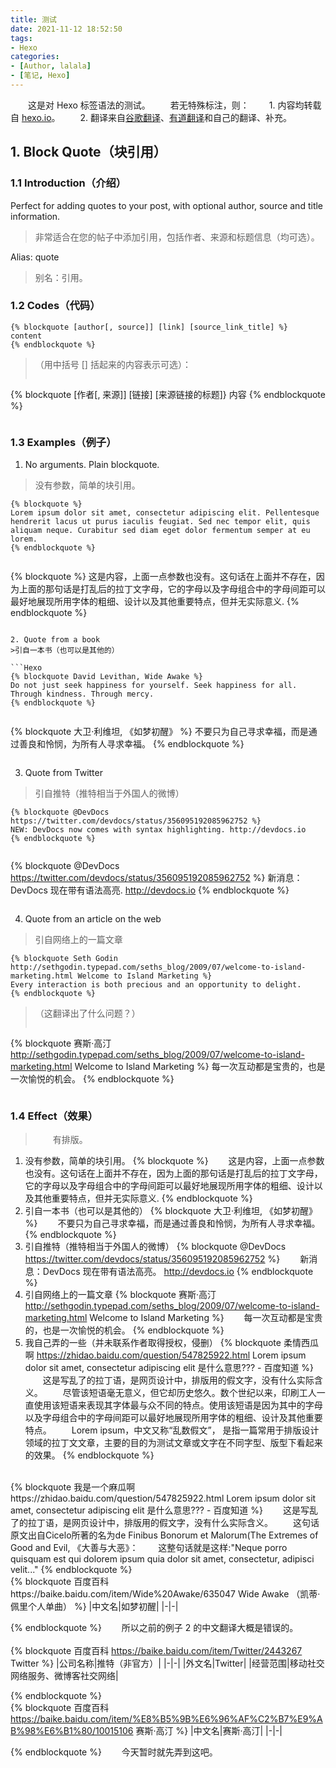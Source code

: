 ```yaml
---
title: 测试
date: 2021-11-12 18:52:50
tags:
- Hexo
categories:
- [Author, lalala]
- [笔记, Hexo]
---
```

&emsp;&emsp;这是对 Hexo 标签语法的测试。
&emsp;&emsp;若无特殊标注，则：
&emsp;&emsp;1. 内容均转载自 [hexo.io](https://hexo.io/docs/tag-plugins)。
&emsp;&emsp;2. 翻译来自[谷歌翻译](https://translate.google.cn/)、[有道翻译](https://fanyi.youdao.com/)和自己的翻译、补充。

## 1. Block Quote（块引用）

### 1.1 Introduction（介绍）

Perfect for adding quotes to your post, with optional author, source and title information.
>非常适合在您的帖子中添加引用，包括作者、来源和标题信息（均可选）。

Alias: quote
>别名：引用。

### 1.2 Codes（代码）

```Hexo
{% blockquote [author[, source]] [link] [source_link_title] %}
content
{% endblockquote %}
```
>（用中括号 [] 括起来的内容表示可选）：
>```Hexo
{% blockquote [作者[, 来源]] [链接] [来源链接的标题]}
内容
{% endblockquote %}
>```

### 1.3 Examples（例子）

1. No arguments. Plain blockquote.
>没有参数，简单的块引用。

```
{% blockquote %}
Lorem ipsum dolor sit amet, consectetur adipiscing elit. Pellentesque hendrerit lacus ut purus iaculis feugiat. Sed nec tempor elit, quis aliquam neque. Curabitur sed diam eget dolor fermentum semper at eu lorem.
{% endblockquote %}
```
>```Hexo
{% blockquote %}
这是内容，上面一点参数也没有。这句话在上面并不存在，因为上面的那句话是打乱后的拉丁文字母，它的字母以及字母组合中的字母间距可以最好地展现所用字体的粗细、设计以及其他重要特点，但并无实际意义.
{% endblockquote %}
```

2. Quote from a book
>引自一本书（也可以是其他的）

```Hexo
{% blockquote David Levithan, Wide Awake %}
Do not just seek happiness for yourself. Seek happiness for all. Through kindness. Through mercy.
{% endblockquote %}
```
>```Hexo
{% blockquote 大卫·利维坦, 《如梦初醒》 %}
不要只为自己寻求幸福，而是通过善良和怜悯，为所有人寻求幸福。
{% endblockquote %}
>```

3. Quote from Twitter
>引自推特（推特相当于外国人的微博）

```Hexo
{% blockquote @DevDocs https://twitter.com/devdocs/status/356095192085962752 %}
NEW: DevDocs now comes with syntax highlighting. http://devdocs.io
{% endblockquote %}
```
>```Hexo
{% blockquote @DevDocs https://twitter.com/devdocs/status/356095192085962752 %}
新消息：DevDocs 现在带有语法高亮. http://devdocs.io
{% endblockquote %}
>```

4. Quote from an article on the web
>引自网络上的一篇文章

```Hexo
{% blockquote Seth Godin http://sethgodin.typepad.com/seths_blog/2009/07/welcome-to-island-marketing.html Welcome to Island Marketing %}
Every interaction is both precious and an opportunity to delight.
{% endblockquote %}
```
>（这翻译出了什么问题？）
>```Hexo
{% blockquote 赛斯·高汀 http://sethgodin.typepad.com/seths_blog/2009/07/welcome-to-island-marketing.html Welcome to Island Marketing %}
每一次互动都是宝贵的，也是一次愉悦的机会。
{% endblockquote %}
>```

### 1.4 Effect（效果）

>&emsp;&emsp;有排版。

1. 没有参数，简单的块引用。
{% blockquote %}
&emsp;&emsp;这是内容，上面一点参数也没有。这句话在上面并不存在，因为上面的那句话是打乱后的拉丁文字母，它的字母以及字母组合中的字母间距可以最好地展现所用字体的粗细、设计以及其他重要特点，但并无实际意义.
{% endblockquote %}
2. 引自一本书（也可以是其他的）
{% blockquote 大卫·利维坦, 《如梦初醒》 %}
&emsp;&emsp;不要只为自己寻求幸福，而是通过善良和怜悯，为所有人寻求幸福。
{% endblockquote %}
3. 引自推特（推特相当于外国人的微博）
{% blockquote @DevDocs https://twitter.com/devdocs/status/356095192085962752 %}
&emsp;&emsp;新消息：DevDocs 现在带有语法高亮。 http://devdocs.io
{% endblockquote %}
4. 引自网络上的一篇文章
{% blockquote 赛斯·高汀 http://sethgodin.typepad.com/seths_blog/2009/07/welcome-to-island-marketing.html Welcome to Island Marketing %}
&emsp;&emsp;每一次互动都是宝贵的，也是一次愉悦的机会。
{% endblockquote %}
5. 我自己弄的一些（并未联系作者取得授权，侵删）
{% blockquote 柔情西瓜啊 https://zhidao.baidu.com/question/547825922.html Lorem ipsum dolor sit amet, consectetur adipiscing elit 是什么意思??? - 百度知道 %}
&emsp;&emsp;这是写乱了的拉丁语，是网页设计中，排版用的假文字，没有什么实际含义。
&emsp;&emsp;尽管该短语毫无意义，但它却历史悠久。数个世纪以来，印刷工人一直使用该短语来表现其字体最与众不同的特点。使用该短语是因为其中的字母以及字母组合中的字母间距可以最好地展现所用字体的粗细、设计及其他重要特点。
&emsp;&emsp;Lorem ipsum，中文又称“乱数假文”， 是指一篇常用于排版设计领域的拉丁文文章，主要的目的为测试文章或文字在不同字型、版型下看起来的效果。
{% endblockquote %}
<br>
{% blockquote 我是一个麻瓜啊 https://zhidao.baidu.com/question/547825922.html Lorem ipsum dolor sit amet, consectetur adipiscing elit 是什么意思??? - 百度知道 %}
&emsp;&emsp;这是写乱了的拉丁语，是网页设计中，排版用的假文字，没有什么实际含义。
&emsp;&emsp;这句话原文出自Cicelo所著的名为de Finibus Bonorum et Malorum(The Extremes of Good and Evil, 《大善与大恶》：
&emsp;&emsp;这整句话就是这样:"Neque porro quisquam est qui dolorem ipsum quia dolor sit amet, consectetur, adipisci velit..."
{% endblockquote %}
<br>
{% blockquote 百度百科 https://baike.baidu.com/item/Wide%20Awake/635047 Wide Awake （凯蒂·佩里个人单曲） %}
|中文名|如梦初醒|
|-|-|

{% endblockquote %}
&emsp;&emsp;所以之前的例子 2 的中文翻译大概是错误的。
<br><br>
{% blockquote 百度百科 https://baike.baidu.com/item/Twitter/2443267 Twitter %}
|公司名称|推特（非官方）|
|-|-|
|外文名|Twitter|
|经营范围|移动社交网络服务、微博客社交网络|

{% endblockquote %}
<br>
{% blockquote 百度百科 https://baike.baidu.com/item/%E8%B5%9B%E6%96%AF%C2%B7%E9%AB%98%E6%B1%80/10015106 赛斯·高汀 %}
|中文名|赛斯·高汀|
|-|-|

{% endblockquote %}
&emsp;&emsp;今天暂时就先弄到这吧。